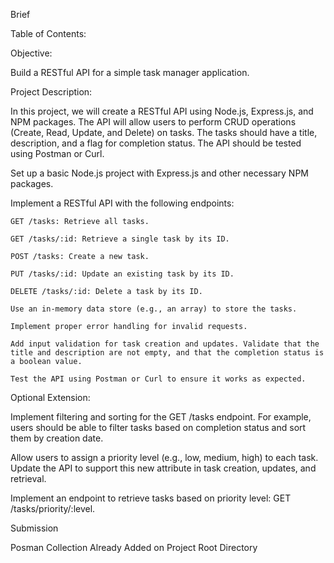  Brief

Table of Contents:

Objective:

Build a RESTful API for a simple task manager application.

Project Description:

In this project, we will create a RESTful API using Node.js, Express.js, and NPM packages. The API will allow users to perform CRUD operations (Create, Read, Update, and Delete) on tasks. The tasks should have a title, description, and a flag for completion status. The API should be tested using Postman or Curl.

Set up a basic Node.js project with Express.js and other necessary NPM packages.

Implement a RESTful API with the following endpoints:

    GET /tasks: Retrieve all tasks.

    GET /tasks/:id: Retrieve a single task by its ID.

    POST /tasks: Create a new task.

    PUT /tasks/:id: Update an existing task by its ID.

    DELETE /tasks/:id: Delete a task by its ID.

    Use an in-memory data store (e.g., an array) to store the tasks.

    Implement proper error handling for invalid requests.

    Add input validation for task creation and updates. Validate that the title and description are not empty, and that the completion status is a boolean value.

    Test the API using Postman or Curl to ensure it works as expected.

Optional Extension:

Implement filtering and sorting for the GET /tasks endpoint. For example, users should be able to filter tasks based on completion status and sort them by creation date.

Allow users to assign a priority level (e.g., low, medium, high) to each task. Update the API to support this new attribute in task creation, updates, and retrieval.


Implement an endpoint to retrieve tasks based on priority level: GET /tasks/priority/:level.



Submission 

Posman Collection Already Added on Project Root Directory
